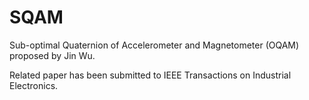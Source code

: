 # SQAM

Sub-optimal Quaternion of Accelerometer and Magnetometer (OQAM) proposed by Jin Wu.

Related paper has been submitted to IEEE Transactions on Industrial Electronics.
